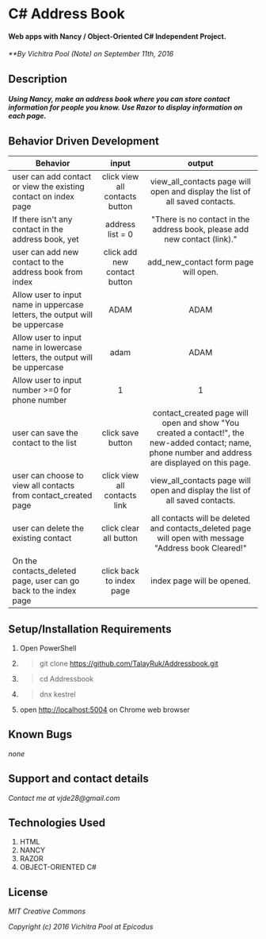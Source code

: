

# C# Address Book

#### Web apps with Nancy / Object-Oriented C# Independent Project.

_**By Vichitra Pool (Note) on September 11th, 2016_

## Description

##### _Using Nancy, make an address book where you can store contact information for people you know. Use Razor to display information on each page._


## Behavior Driven Development
|Behavior | input | output|
|--- | :---: | :---: |
|user can add contact or view the existing contact on index page | click view all contacts button | view_all_contacts page will open and display the list of all saved contacts.
|If there isn't any contact in the address book, yet | address list = 0 | "There is no contact in the address book, please add new contact (link)."
|user can add new contact to the address book from index | click add new contact button | add_new_contact form page will open.
|Allow user to input name in uppercase letters, the output will be uppercase | ADAM | ADAM
|Allow user to input name in lowercase letters, the output will be uppercase| adam | ADAM
|Allow user to input number >=0 for phone number | 1 | 1
|user can save the contact to the list| click save button |contact_created page will open and show "You created a contact!", the new-added contact; name, phone number and address are displayed on this page.
|user can choose to view all contacts from contact_created page | click view all contacts link | view_all_contacts page will open and display the list of all saved contacts.
|user can delete the existing contact | click clear all button | all contacts will be deleted and contacts_deleted page will open with message "Address book Cleared!"
|On the contacts_deleted page, user can go back to the index page | click back to index page | index page will be opened.

## Setup/Installation Requirements
1. Open PowerShell
2. >git clone https://github.com/TalayRuk/Addressbook.git
3. >cd Addressbook
4. >dnx kestrel
1. open [http://localhost:5004](http://localhost:5004) on Chrome web browser


## Known Bugs
_none_

## Support and contact details
_Contact me at vjde28@gmail.com_

## Technologies Used

1. HTML
2. NANCY
3. RAZOR
4. OBJECT-ORIENTED C#


## License

_*MIT Creative Commons*_

_Copyright (c) 2016 Vichitra Pool at Epicodus_
